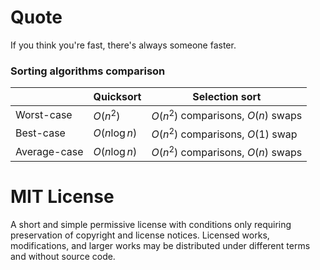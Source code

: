 # Quote
If you think you're fast, there's always someone faster.
### Sorting algorithms comparison

|              | Quicksort     | Selection sort                     |
| ------------ | ------------- | ---------------------------------- |
| Worst-case   | $O(n^2)$      | $O(n^2)$ comparisons, $O(n)$ swaps |
| Best-case    | $O(n\log{n})$ | $O(n^2)$ comparisons, $O(1)$ swap  |
| Average-case | $O(n\log{n})$ | $O(n^2)$ comparisons, $O(n)$ swaps |

# MIT License
A short and simple permissive license with conditions only requiring preservation of copyright and license notices. Licensed works, modifications, and larger works may be distributed under different terms and without source code.